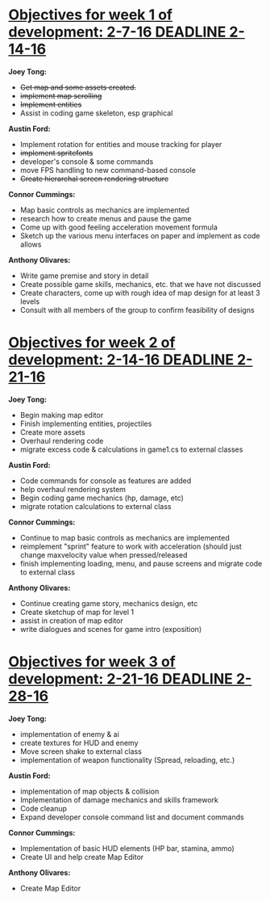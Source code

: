 <h1><b><u>Objectives for week 1 of development: 2-7-16 DEADLINE 2-14-16</u></b></h1>
<b>Joey Tong:</b><ul><strike><li> Get map and some assets created.</li></strike>
<strike><li>implement map scrolling</li></strike>
<strike><li>Implement entities</li></strike>
<li>Assist in coding game skeleton, esp graphical</li></ul>
<b>Austin Ford:</b><ul><li>Implement rotation for entities and mouse tracking for player</li>
<strike><li>implement spritefonts</li></strike>
<li>developer's console & some commands</li>
<li>move FPS handling to new command-based console</li>
<strike><li>Create hierarchal screen rendering structure</li></ul></strike>
<b>Connor Cummings:</b><ul><li> Map basic controls as mechanics are implemented</li>
<li>research how to create menus and pause the game</li>
<li>Come up with good feeling acceleration movement formula</li>
<li>Sketch up the various menu interfaces on paper and implement as code allows</li></ul>
<b>Anthony Olivares:</b><ul><li>Write game premise and story in detail</li>
<li>Create possible game skills, mechanics, etc. that we have not discussed</li>
<li>Create characters, come up with rough idea of map design for at least 3 levels</li>
<li>Consult with all members of the group to confirm feasibility of designs</li></ul>
<h1><b><u>Objectives for week 2 of development: 2-14-16 DEADLINE 2-21-16</u></b></h1>
<b>Joey Tong:</b><ul><li>Begin making map editor</li>
<li>Finish implementing entities, projectiles</li>
<li>Create more assets</li>
<li>Overhaul rendering code</li>
<li>migrate excess code & calculations in game1.cs to external classes</li></ul>
<b>Austin Ford:</b><ul><li>Code commands for console as features are added</li>
<li>help overhaul rendering system</li>
<li>Begin coding game mechanics (hp, damage, etc)</li>
<li>migrate rotation calculations to external class</li></ul>
<b>Connor Cummings:</b><ul><li> Continue to map basic controls as mechanics are implemented</li>
<li>reimplement "sprint" feature to work with acceleration (should just change maxvelocity value when pressed/released</li>
<li>finish implementing loading, menu, and pause screens and migrate code to external class</li></ul>
<b>Anthony Olivares:</b><ul><li>Continue creating game story, mechanics design, etc</li>
<li>Create sketchup of map for level 1</li>
<li>assist in creation of map editor</li>
<li>write dialogues and scenes for game intro (exposition)</li></ul>
<h1><b><u>Objectives for week 3 of development: 2-21-16 DEADLINE 2-28-16</u></b></h1>
<b>Joey Tong:</b><ul><li>implementation of enemy & ai</li>
<li>create textures for HUD and enemy</li>
<li>Move screen shake to external class</li>
<li>implementation of weapon functionality (Spread, reloading, etc.)</li></ul>
<b>Austin Ford:</b><ul><li>implementation of map objects & collision</li>
<li>Implementation of damage mechanics and skills framework</li>
<li>Code cleanup</li>
<li>Expand developer console command list and document commands</li></ul>
<b>Connor Cummings:</b><ul><li>Implementation of basic HUD elements (HP bar, stamina, ammo)</li>
<li>Create UI and help create Map Editor</li></ul>
<b>Anthony Olivares:</b><ul><li>Create Map Editor</li></ul>
